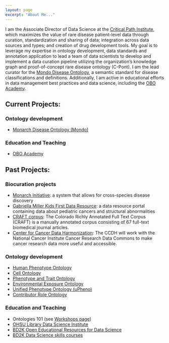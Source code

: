 ```yaml
---
layout: page
excerpt: "About Me..."
---
```


I am the Associate Director of Data Science at the [Critical Path Institute](https://c-path.org/), which maximizes the value of rare disease patient-level data through curation, standardization and sharing of data; integration across data sources and types; and creation of
drug development tools. My goal is to leverage my expertise in ontology development, data standards and annotation application to lead a team of data scientists to develop and implement a data curation pipeline utilizing the organization’s knowledge graph and proof-of-concept rare disease ontology (C-Pont). I am the lead curator for the [Mondo Disease Ontology](https://mondo.monarchinitiative.org/), a semantic standard for disease classifications and definitions. Additionally, I am active in educational efforts in data management best practices and data science, including the [OBO Academy](https://oboacademy.github.io/obook/).

## Current Projects:

### Ontology development
- [Monarch Disease Ontology (Mondo)](https://mondo.monarchinitiative.org/)

### Education and Teaching
- [OBO Academy](https://oboacademy.github.io/obook/)

## Past Projects:

### Biocuration projects
- [Monarch Initiative](https://monarchinitiative.org/): a system that allows for cross-species disease discovery
- [Gabriella Miller Kids First Data Resource](https://kidsfirstdrc.org/): a data resource portal containing data about pediatric cancers and structural abnormalities
- [CRAFT corpus](http://bionlp-corpora.sourceforge.net/CRAFT/): The Colorado Richly Annotated Full Text Corpus (CRAFT) is a manually annotated corpus consisting of 67 full-text biomedical journal articles.
- [Center for Cancer Data Harmonization](https://datascience.cancer.gov/data-commons/center-cancer-data-harmonization-ccdh): The CCDH will work with the National Cancer Institute Cancer Research Data Commons to make cancer research data more useful and accessible.

### Ontology development
- [Human Phenotype Ontology](https://hpo.jax.org/app/)
- [Cell Ontology](https://github.com/obophenotype/cell-ontology)
- [Phenotype and Trait Ontology](https://github.com/pato-ontology/pato)
- [Environmental Exposure Ontology](https://github.com/EnvironmentOntology/environmental-exposure-ontology)
- [Unified Phenotype Ontology (uPheno)](https://github.com/obophenotype/upheno)
- [Contributor Role Ontology](https://data2health.github.io/contributor-role-ontology/)

### Education and Teaching
- Ontologies 101 (see [Workshops page](https://nicolevasilevsky.github.io/teaching/))
- [OHSU Library Data Science Institute](https://ohsulibrary-datascienceinstitute.github.io/)
- [BD2K Open Educational Resources for Data Science](https://github.com/OHSUBD2K/)
- [BD2K Data Science skills courses](http://www.ohsu.edu/xd/education/schools/school-of-medicine/departments/clinical-departments/dmice/research/bd2k.cfm)


